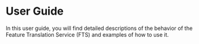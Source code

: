 # User Guide

In this user guide, you will find detailed descriptions of the behavior of the Feature Translation Service (FTS) and examples of how to use it.
